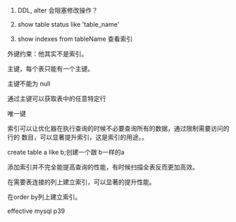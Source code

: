 
1. DDL, alter 会阻塞修改操作？

2. show table status like 'table_name'

3. show indexes from tableName 查看索引


外键约束：他其实不是索引。

主键，每个表只能有一个主键。

主键不能为 null

通过主键可以获取表中的任意特定行


唯一键

索引可以让优化器在执行查询的时候不必要查询所有的数据，通过限制需要访问的行的
数目，可以显著提升索引，这是索引的用途。。


create table a like b;创建一个跟 b一样的a

添加索引并不完全能提高查询的性能，有时候扫描全表反而更加高效。

在需要表连接的列上建立索引，可以显著的提升性能。

在order by列上建立索引。


effective mysql  p39

